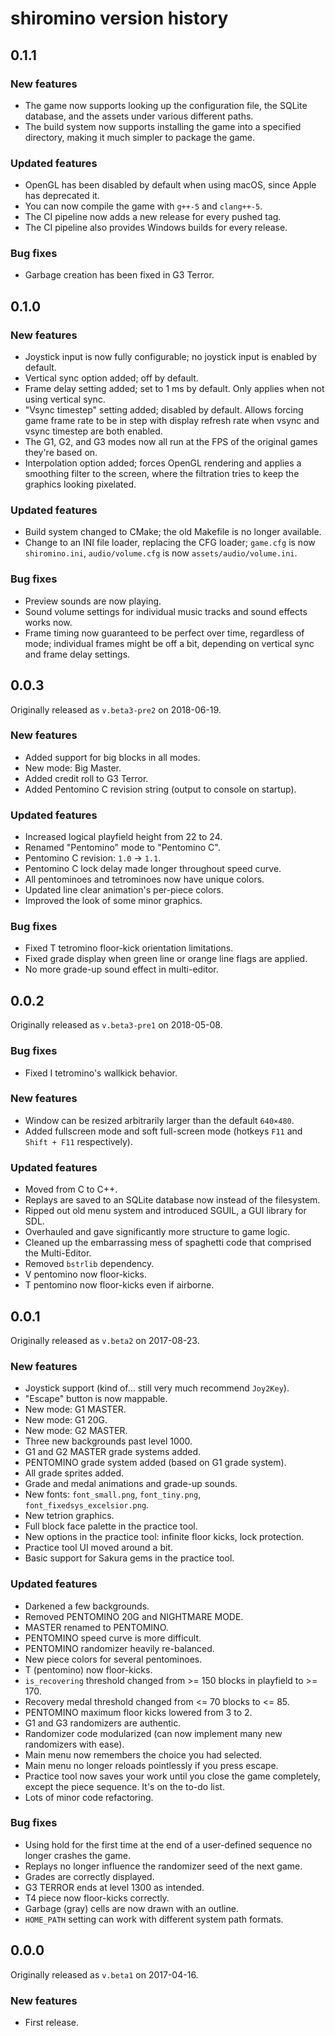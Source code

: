 # shiromino version history
## 0.1.1
### New features
- The game now supports looking up the configuration file, the SQLite database, and the assets under various different paths.
- The build system now supports installing the game into a specified directory, making it much simpler to package the game.
### Updated features
- OpenGL has been disabled by default when using macOS, since Apple has deprecated it.
- You can now compile the game with `g++-5` and `clang++-5`.
- The CI pipeline now adds a new release for every pushed tag.
- The CI pipeline also provides Windows builds for every release.
### Bug fixes
- Garbage creation has been fixed in G3 Terror.
## 0.1.0
### New features
- Joystick input is now fully configurable; no joystick input is enabled by default.
- Vertical sync option added; off by default.
- Frame delay setting added; set to 1 ms by default. Only applies when not using vertical sync.
- "Vsync timestep" setting added; disabled by default. Allows forcing game frame rate to be in step with display refresh rate when vsync and vsync timestep are both enabled.
- The G1, G2, and G3 modes now all run at the FPS of the original games they're based on.
- Interpolation option added; forces OpenGL rendering and applies a smoothing filter to the screen, where the filtration tries to keep the graphics looking pixelated.
### Updated features
- Build system changed to CMake; the old Makefile is no longer available.
- Change to an INI file loader, replacing the CFG loader; `game.cfg` is now `shiromino.ini`, `audio/volume.cfg` is now `assets/audio/volume.ini`.
### Bug fixes
- Preview sounds are now playing.
- Sound volume settings for individual music tracks and sound effects works now.
- Frame timing now guaranteed to be perfect over time, regardless of mode; individual frames might be off a bit, depending on vertical sync and frame delay settings.
## 0.0.3
Originally released as `v.beta3-pre2` on 2018-06-19.
### New features
- Added support for big blocks in all modes.
- New mode: Big Master.
- Added credit roll to G3 Terror.
- Added Pentomino C revision string (output to console on startup).
### Updated features
- Increased logical playfield height from 22 to 24.
- Renamed "Pentomino" mode to "Pentomino C".
- Pentomino C revision: `1.0` → `1.1`.
- Pentomino C lock delay made longer throughout speed curve.
- All pentominoes and tetrominoes now have unique colors.
- Updated line clear animation's per-piece colors.
- Improved the look of some minor graphics.
### Bug fixes
- Fixed T tetromino floor-kick orientation limitations.
- Fixed grade display when green line or orange line flags are applied.
- No more grade-up sound effect in multi-editor.
## 0.0.2
Originally released as `v.beta3-pre1` on 2018-05-08.
### Bug fixes
- Fixed I tetromino's wallkick behavior.
### New features
- Window can be resized arbitrarily larger than the default `640×480`.
- Added fullscreen mode and soft full-screen mode (hotkeys `F11` and `Shift + F11` respectively).
### Updated features
- Moved from C to C++.
- Replays are saved to an SQLite database now instead of the filesystem.
- Ripped out old menu system and introduced SGUIL, a GUI library for SDL.
- Overhauled and gave significantly more structure to game logic.
- Cleaned up the embarrassing mess of spaghetti code that comprised the Multi-Editor.
- Removed `bstrlib` dependency.
- V pentomino now floor-kicks.
- T pentomino now floor-kicks even if airborne.
## 0.0.1
Originally released as `v.beta2` on 2017-08-23.
### New features
- Joystick support (kind of… still very much recommend `Joy2Key`).
- "Escape" button is now mappable.
- New mode: G1 MASTER.
- New mode: G1 20G.
- New mode: G2 MASTER.
- Three new backgrounds past level 1000.
- G1 and G2 MASTER grade systems added.
- PENTOMINO grade system added (based on G1 grade system).
- All grade sprites added.
- Grade and medal animations and grade-up sounds.
- New fonts: `font_small.png`, `font_tiny.png`, `font_fixedsys_excelsior.png`.
- New tetrion graphics.
- Full block face palette in the practice tool.
- New options in the practice tool: infinite floor kicks, lock protection.
- Practice tool UI moved around a bit.
- Basic support for Sakura gems in the practice tool.
### Updated features
- Darkened a few backgrounds.
- Removed PENTOMINO 20G and NIGHTMARE MODE.
- MASTER renamed to PENTOMINO.
- PENTOMINO speed curve is more difficult.
- PENTOMINO randomizer heavily re-balanced.
- New piece colors for several pentominoes.
- T (pentomino) now floor-kicks.
- `is_recovering` threshold changed from >= 150 blocks in playfield to >= 170.
- Recovery medal threshold changed from <= 70 blocks to <= 85.
- PENTOMINO maximum floor kicks lowered from 3 to 2.
- G1 and G3 randomizers are authentic.
- Randomizer code modularized (can now implement many new randomizers with ease).
- Main menu now remembers the choice you had selected.
- Main menu no longer reloads pointlessly if you press escape.
- Practice tool now saves your work until you close the game completely, except the piece sequence. It's on the to-do list.
- Lots of minor code refactoring.
### Bug fixes
- Using hold for the first time at the end of a user-defined sequence no longer crashes the game.
- Replays no longer influence the randomizer seed of the next game.
- Grades are correctly displayed.
- G3 TERROR ends at level 1300 as intended.
- T4 piece now floor-kicks correctly.
- Garbage (gray) cells are now drawn with an outline.
- `HOME_PATH` setting can work with different system path formats.
## 0.0.0
Originally released as `v.beta1` on 2017-04-16.
### New features
- First release.